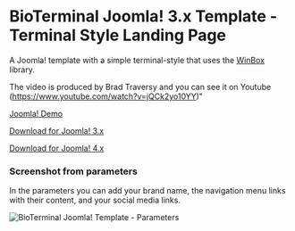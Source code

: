 # BioTerminal Joomla! 3.x Template - Terminal Style Landing Page

A Joomla! template with a simple terminal-style that uses the [WinBox](https://github.com/nextapps-de/winbox) library.

The video is produced by Brad Traversy and you can see it on Youtube (https://www.youtube.com/watch?v=jQCk2yo10YY)"

[Joomla! Demo](https://joomla.dokim.es)

[Download for Joomla! 3.x](https://github.com/Yiannistaos/tmpl_bioterminal_j3/archive/main.zip)

[Download for Joomla! 4.x](https://github.com/Yiannistaos/tmpl_bioterminal_j4/archive/main.zip)

### Screenshot from parameters

In the parameters you can add your brand name, the navigation menu links with their content, and your social media links.

<img src="https://temp.web357.com/images/tmpl_bioterminal-parameters.png" alt="BioTerminal Joomla! Template - Parameters" aria-label='Web357.com' />